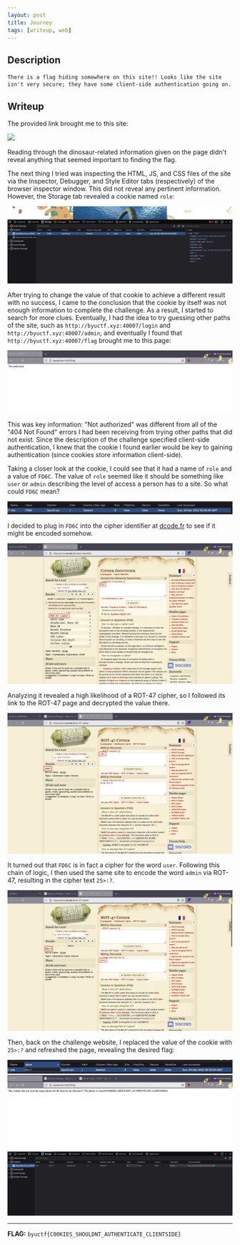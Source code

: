 ```yaml
---
layout: post
title: Journey
tags: [writeup, web]
---
```


## Description
```
There is a flag hiding somewhere on this site!! Looks like the site isn't very secure; they have some client-side authentication going on.
```

## Writeup
The provided link brought me to this site:

<img src="/assets/images/blog/Journey/homepage.png" width="1000px">

Reading through the dinosaur-related information given on the page didn't reveal anything that seemed important to finding the flag. 

The next thing I tried was inspecting the HTML, JS, and CSS files of the site via the Inspector, Debugger, and Style Editor tabs (respectively) of the browser inspector window. This did not reveal any pertinent information. However, the Storage tab revealed a cookie named `role`:

<img src="/assets/images/blog/Journey/cookie.png">

After trying to change the value of that cookie to achieve a different result with no success, I came to the conclusion that the cookie by itself was not enough information to complete the challenge. As a result, I started to search for more clues. Eventually, I had the idea to try guessing other paths of the site, such as `http://byuctf.xyz:40007/login` and `http://byuctf.xyz:40007/admin`, and eventually I found that `http://byuctf.xyz:40007/flag` brought me to this page:

<img src="/assets/images/blog/Journey/notauthorized.png">

This was key information: "Not authorized" was different from all of the "404 Not Found" errors I had been receiving from trying other paths that did not exist. Since the description of the challenge specified client-side authentication, I knew that the cookie I found earlier would be key to gaining authentication (since cookies store information client-side).

Taking a closer look at the cookie, I could see that it had a name of `role` and a value of `FD6C`. The value of `role` seemed like it should be something like `user` or `admin` describing the level of access a person has to a site. So what could `FD6C` mean? 

<img src="/assets/images/blog/Journey/cookie_closer.png" width=1000px>

I decided to plug in `FD6C` into the cipher identifier at [dcode.fr](https://www.dcode.fr/cipher-identifier) to see if it might be encoded somehow.

<img src="/assets/images/blog/Journey/cipher_id.png">

Analyzing it revealed a high likelihood of a ROT-47 cipher, so I followed its link to the ROT-47 page and decrypted the value there. 

<img src="/assets/images/blog/Journey/decode_FD6C.png">

It turned out that `FD6C` is in fact a cipher for the word `user`. Following this chain of logic, I then used the same site to encode the word `admin` via ROT-47, resulting in the cipher text `25>:?`. 

<img src="/assets/images/blog/Journey/encode_admin.png">

Then, back on the challenge website, I replaced the value of the cookie with `25>:?` and refreshed the page, revealing the desired flag:

<img src="/assets/images/blog/Journey/edit_cookie.png">

<img src="/assets/images/blog/Journey/flag.png">

***

**FLAG:** `byuctf{C00KIES_SHOULDNT_AUTHENTICATE_CLIENTSIDE}`
